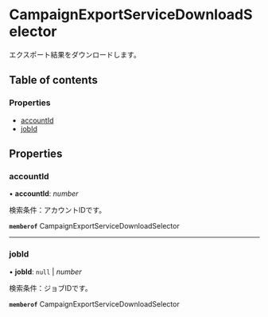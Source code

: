 # CampaignExportServiceDownloadSelector


<div lang=\"ja\">エクスポート結果をダウンロードします。</div> 

## Table of contents

### Properties

- [accountId](campaignexportservicedownloadselector.md#accountid)
- [jobId](campaignexportservicedownloadselector.md#jobid)

## Properties

### accountId

• **accountId**: *number*

<div lang=\"ja\">検索条件：アカウントIDです。</div> 

**`memberof`** CampaignExportServiceDownloadSelector

___

### jobId

• **jobId**: ``null`` \| *number*

<div lang=\"ja\">検索条件：ジョブIDです。</div> 

**`memberof`** CampaignExportServiceDownloadSelector
